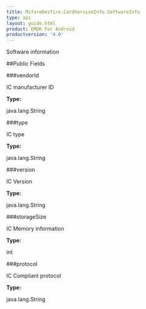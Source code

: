 ```yaml
---
title: MifareDesfire.CardVersionInfo.SoftwareInfo
type: api
layout: guide.html
product: EMDK For Android
productversion: '4.0'
---
```



Software information

##Public Fields

###vendorId

IC manufacturer ID

**Type:**

java.lang.String

###type

IC type

**Type:**

java.lang.String

###version

IC Version

**Type:**

java.lang.String

###storageSize

IC Memory information

**Type:**

int

###protocol

IC Compliant protocol

**Type:**

java.lang.String









